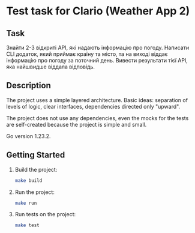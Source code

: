 # Test task for Clario (Weather App 2)

## Task
Знайти 2-3 відкриті API, які надають інформацію про погоду.
Написати CLI додаток, який приймає країну та місто, та на виході віддає інформацію про погоду за поточний день.
Вивести результати тієї API, яка найшвидше віддала відповідь.

## Description
The project uses a simple layered architecture.
Basic ideas: separation of levels of logic, clear interfaces, dependencies directed only "upward".

The project does not use any dependencies, even the mocks for the tests are self-created because the project is simple and small.

Go version 1.23.2.

## Getting Started
1. Build the project:

    ```bash
    make build
    ```

2. Run the project:

    ```bash
    make run
    ```

3. Run tests on the project:
   
    ```bash
    make test
    ```